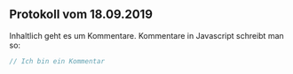 ## Protokoll vom 18.09.2019

Inhaltlich geht es um Kommentare. Kommentare in Javascript schreibt man so:

```Javascript
// Ich bin ein Kommentar
```